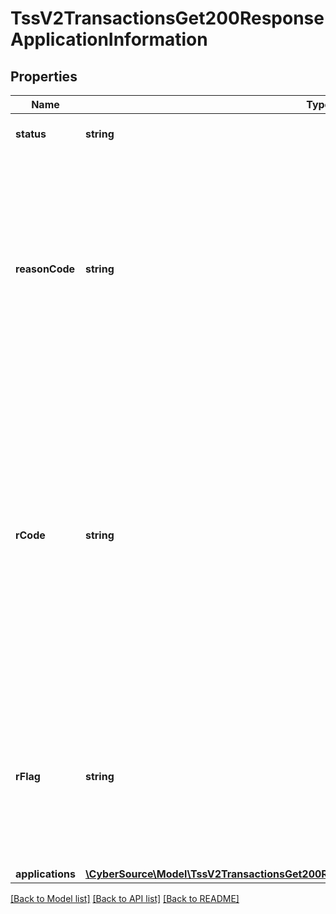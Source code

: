 # TssV2TransactionsGet200ResponseApplicationInformation

## Properties
Name | Type | Description | Notes
------------ | ------------- | ------------- | -------------
**status** | **string** | The status of the submitted transaction. | [optional] 
**reasonCode** | **string** | Indicates the reason why a request succeeded or failed and possible action to take if a request fails.  For details, see the appendix of reason codes in the documentation for the relevant payment method. | [optional] 
**rCode** | **string** | Indicates whether the service request was successful. Possible values:  - &#x60;-1&#x60;: An error occurred. - &#x60;0&#x60;: The request was declined. - &#x60;1&#x60;: The request was successful.  For details, see &#x60;auth_rcode&#x60; field description in [Credit Card Services Using the SCMP API.](https://apps.cybersource.com/library/documentation/dev_guides/CC_Svcs_SCMP_API/html/wwhelp/wwhimpl/js/html/wwhelp.htm) | [optional] 
**rFlag** | **string** | One-word description of the result of the application.  For details, see &#x60;auth_rflag&#x60; field description in [Credit Card Services Using the SCMP API.](https://apps.cybersource.com/library/documentation/dev_guides/CC_Svcs_SCMP_API/html/wwhelp/wwhimpl/js/html/wwhelp.htm) | [optional] 
**applications** | [**\CyberSource\Model\TssV2TransactionsGet200ResponseApplicationInformationApplications[]**](TssV2TransactionsGet200ResponseApplicationInformationApplications.md) |  | [optional] 

[[Back to Model list]](../README.md#documentation-for-models) [[Back to API list]](../README.md#documentation-for-api-endpoints) [[Back to README]](../README.md)


